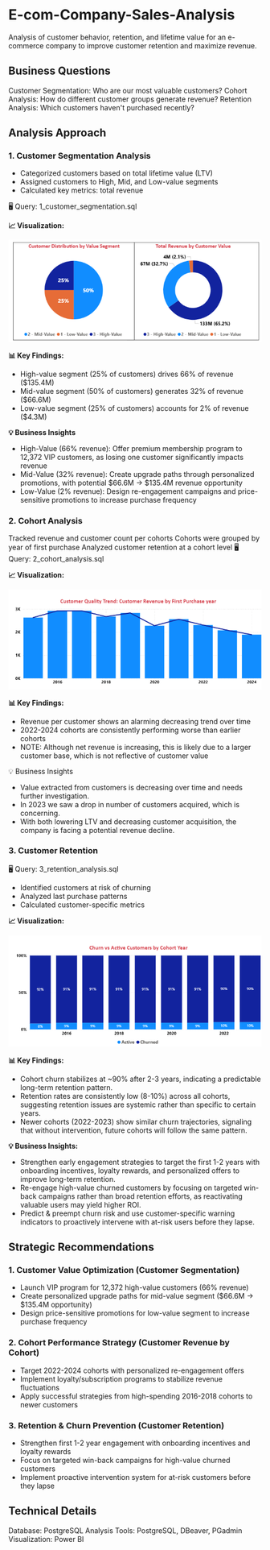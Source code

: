 # E-com-Company-Sales-Analysis
Analysis of customer behavior, retention, and lifetime value for an e-commerce company to improve customer retention and maximize revenue.
## Business Questions
Customer Segmentation: Who are our most valuable customers?
Cohort Analysis: How do different customer groups generate revenue?
Retention Analysis: Which customers haven't purchased recently?
## Analysis Approach
### 1. Customer Segmentation Analysis
- Categorized customers based on total lifetime value (LTV)
- Assigned customers to High, Mid, and Low-value segments
- Calculated key metrics: total revenue

🖥️ Query: 1_customer_segmentation.sql

**📈 Visualization:**

![my_chart](images/Customer_Segmentation.png)


**📊 Key Findings:**

* High-value segment (25% of customers) drives 66% of revenue ($135.4M)
* Mid-value segment (50% of customers) generates 32% of revenue ($66.6M)
* Low-value segment (25% of customers) accounts for 2% of revenue ($4.3M)

**💡 Business Insights**

* High-Value (66% revenue): Offer premium membership program to 12,372 VIP customers, as losing one customer significantly impacts revenue
* Mid-Value (32% revenue): Create upgrade paths through personalized promotions, with potential $66.6M → $135.4M revenue opportunity
* Low-Value (2% revenue): Design re-engagement campaigns and price-sensitive promotions to increase purchase frequency

### 2. Cohort Analysis

Tracked revenue and customer count per cohorts
Cohorts were grouped by year of first purchase
Analyzed customer retention at a cohort level
🖥️ Query: 2_cohort_analysis.sql

**📈 Visualization:**

![my_chart](/images/Cohort_Analysis.png)

**📊 Key Findings:**

* Revenue per customer shows an alarming decreasing trend over time
* 2022-2024 cohorts are consistently performing worse than earlier cohorts
* NOTE: Although net revenue is increasing, this is likely due to a larger customer base, which is not reflective of customer value

💡 Business Insights

* Value extracted from customers is decreasing over time and needs further investigation.
* In 2023 we saw a drop in number of customers acquired, which is concerning.
* With both lowering LTV and decreasing customer acquisition, the company is facing a potential revenue decline.

### 3. Customer Retention
🖥️ Query: 3_retention_analysis.sql

* Identified customers at risk of churning
* Analyzed last purchase patterns
* Calculated customer-specific metrics

**📈 Visualization:**

![my_chart](/images/Customer_Retention.png)

**📊 Key Findings:**

* Cohort churn stabilizes at ~90% after 2-3 years, indicating a predictable long-term retention pattern.
* Retention rates are consistently low (8-10%) across all cohorts, suggesting retention issues are systemic rather than specific to certain years.
* Newer cohorts (2022-2023) show similar churn trajectories, signaling that without intervention, future cohorts will follow the same pattern.

**💡 Business Insights:**

* Strengthen early engagement strategies to target the first 1-2 years with onboarding incentives, loyalty rewards, and personalized offers to improve long-term retention.
* Re-engage high-value churned customers by focusing on targeted win-back campaigns rather than broad retention efforts, as reactivating valuable users may yield higher ROI.
* Predict & preempt churn risk and use customer-specific warning indicators to proactively intervene with at-risk users before they lapse.

## Strategic Recommendations
### 1. Customer Value Optimization (Customer Segmentation)

* Launch VIP program for 12,372 high-value customers (66% revenue)
* Create personalized upgrade paths for mid-value segment ($66.6M → $135.4M opportunity)
* Design price-sensitive promotions for low-value segment to increase purchase frequency

### 2. Cohort Performance Strategy (Customer Revenue by Cohort)

* Target 2022-2024 cohorts with personalized re-engagement offers
* Implement loyalty/subscription programs to stabilize revenue fluctuations
* Apply successful strategies from high-spending 2016-2018 cohorts to newer customers
### 3. Retention & Churn Prevention (Customer Retention)

* Strengthen first 1-2 year engagement with onboarding incentives and loyalty rewards
* Focus on targeted win-back campaigns for high-value churned customers
* Implement proactive intervention system for at-risk customers before they lapse

## Technical Details
Database: PostgreSQL
Analysis Tools: PostgreSQL, DBeaver, PGadmin
Visualization: Power BI
